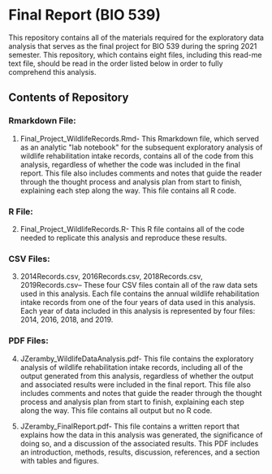 # Final Report (BIO 539)

This repository contains all of the materials required for the exploratory data analysis that serves as the final project for BIO 539 during the spring 2021 semester. This repository, which contains eight files, including this read-me text file, should be read in the order listed below in order to fully comprehend this analysis.

## Contents of Repository

### Rmarkdown File:

1.  Final_Project_WildlifeRecords.Rmd-  This Rmarkdown file, which served as an analytic "lab notebook" for the subsequent exploratory analysis of wildlife rehabilitation intake records, contains all of the code from this analysis, regardless of whether the code was included in the final report. This file also includes comments and notes that guide the reader through the thought process and analysis plan from start to finish, explaining each step along the way. This file contains all R code.

### R File:

2. Final_Project_WildlifeRecords.R- This R file contains all of the code needed to replicate this analysis and reproduce these results.

### CSV Files:

3. 2014Records.csv, 2016Records.csv, 2018Records.csv, 2019Records.csv– These four CSV files contain all of the raw data sets used in this analysis. Each file contains the annual wildlife rehabilitation intake records from one of the four years of data used in this analysis. Each year of data included in this analysis is represented by four files: 2014, 2016, 2018, and 2019. 

### PDF Files: 

4. JZeramby_WildlifeDataAnalysis.pdf- This file contains the exploratory analysis of wildlife rehabilitation intake records, including all of the output generated from this analysis, regardless of whether the output and associated results were included in the final report. This file also includes comments and notes that guide the reader through the thought process and analysis plan from start to finish, explaining each step along the way. This file contains all output but no R code.

5. JZeramby_FinalReport.pdf- This file contains a written report that explains how the data in this analysis was generated, the significance of doing so, and a discussion of the associated results. This PDF includes an introduction, methods, results, discussion, references, and a section with tables and figures.

